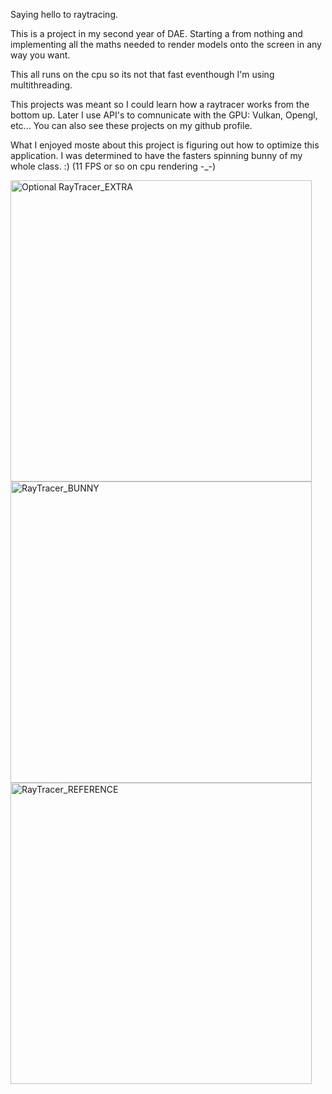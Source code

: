 Saying hello to raytracing.

This is a project in my second year of DAE.
Starting a from nothing and implementing all the maths needed to render models onto the screen in any way you want.

This all runs on the cpu so its not that fast eventhough I'm using multithreading.

This projects was meant so I could learn how a raytracer works from the bottom up.
Later I use API's to comnunicate with the GPU: Vulkan, Opengl, etc...
You can also see these projects on my github profile.

What I enjoyed moste about this project is figuring out how to optimize this application.
I was determined to have the fasters spinning bunny of my whole class. :) (11 FPS or so on cpu rendering -_-)

<img width="482" alt="Optional  RayTracer_EXTRA" src="https://github.com/user-attachments/assets/ce2b626b-020b-4851-8db1-ff5dc8467fb7">
<img width="482" alt="RayTracer_BUNNY" src="https://github.com/user-attachments/assets/5aa518e8-05c9-41b5-ab75-6eb1783443e1">
<img width="482" alt="RayTracer_REFERENCE" src="https://github.com/user-attachments/assets/07a067a9-68e0-4a59-b1e3-f08beb54718d">
